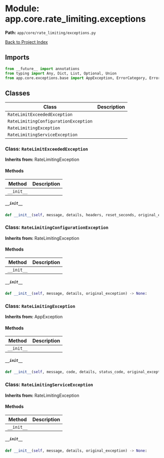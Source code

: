 # Module: app.core.rate_limiting.exceptions

**Path:** `app/core/rate_limiting/exceptions.py`

[Back to Project Index](../../../../index.md)

## Imports
```python
from __future__ import annotations
from typing import Any, Dict, List, Optional, Union
from app.core.exceptions.base import AppException, ErrorCategory, ErrorCode, ErrorSeverity
```

## Classes

| Class | Description |
| --- | --- |
| `RateLimitExceededException` |  |
| `RateLimitingConfigurationException` |  |
| `RateLimitingException` |  |
| `RateLimitingServiceException` |  |

### Class: `RateLimitExceededException`
**Inherits from:** RateLimitingException

#### Methods

| Method | Description |
| --- | --- |
| `__init__` |  |

##### `__init__`
```python
def __init__(self, message, details, headers, reset_seconds, original_exception) -> None:
```

### Class: `RateLimitingConfigurationException`
**Inherits from:** RateLimitingException

#### Methods

| Method | Description |
| --- | --- |
| `__init__` |  |

##### `__init__`
```python
def __init__(self, message, details, original_exception) -> None:
```

### Class: `RateLimitingException`
**Inherits from:** AppException

#### Methods

| Method | Description |
| --- | --- |
| `__init__` |  |

##### `__init__`
```python
def __init__(self, message, code, details, status_code, original_exception) -> None:
```

### Class: `RateLimitingServiceException`
**Inherits from:** RateLimitingException

#### Methods

| Method | Description |
| --- | --- |
| `__init__` |  |

##### `__init__`
```python
def __init__(self, message, details, original_exception) -> None:
```
